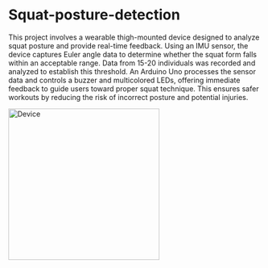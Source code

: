 # Squat-posture-detection

 This project involves a wearable thigh-mounted device designed to analyze squat posture and provide real-time feedback. Using an IMU sensor, the device captures Euler angle data to determine whether the squat form falls within an acceptable range. Data from 15-20 individuals was recorded and analyzed to establish this threshold. An Arduino Uno processes the sensor data and controls a buzzer and multicolored LEDs, offering immediate feedback to guide users toward proper squat technique. This ensures safer workouts by reducing the risk of incorrect posture and potential injuries.
 
<img src="https://github.com/user-attachments/assets/7660c360-d2b8-4692-85b3-b86773312b02" alt="Device" width="300">



